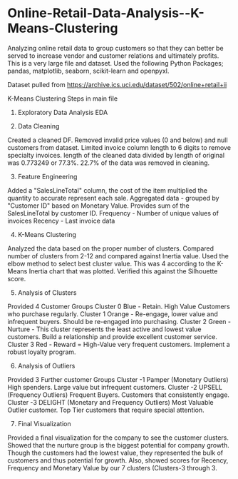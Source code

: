 # Online-Retail-Data-Analysis--K-Means-Clustering
Analyzing online retail data to group customers so that they can better be served to increase vendor and customer relations and ultimately profits. This is a very large file and dataset. Used the following Python Packages; pandas, matplotlib, seaborn, scikit-learn and openpyxl.

Dataset pulled from https://archive.ics.uci.edu/dataset/502/online+retail+ii

K-Means Clustering Steps in main file

1. Exploratory Data Analysis EDA
   
2. Data Cleaning

Created a cleaned DF. Removed invalid price values (0 and below) and null customers from dataset. Limited invoice column length to 6 digits to remove specialty invoices. 
length of the cleaned data divided by length of original was 0.773249 or 77.3%. 22.7% of the data was removed in cleaning.

3. Feature Engineering

  Added a "SalesLineTotal" column, the cost of the item multiplied the quantity to accurate represent each sale.
  Aggregated data - grouped by "Customer ID" based on
Monetary Value. Provides sum of the SalesLineTotal by customer ID.
Frequency - Number of unique values of invoices
Recency - Last invoice data
   
4. K-Means Clustering

Analyzed the data based on the proper number of clusters. Compared number of clusters from 2-12 and compared against Inertia value. Used the elbow method to select best cluster value. This was 4 according to the K-Means Inertia chart that was plotted. Verified this against the Silhouette score.

5. Analysis of Clusters

Provided 4 Customer Groups
   Cluster 0 Blue - Retain. High Value Customers who purchase regularly.
   Cluster 1 Orange - Re-engage, lower value and infrequent buyers. Should be re-engaged into purchasing.
   Cluster 2 Green - Nurture - This cluster represents the least active and lowest value customers. Build a relationship and provide excellent customer service.
   Cluster 3 Red - Reward = High-Value very frequent customers. Implement a robust loyalty program.

6. Analysis of Outliers

Provided 3 Further customer Groups
   Cluster -1 Pamper (Monetary Outliers) High spenders. Large value but infrequent customers. 
   Cluster -2 UPSELL (Frequency Outliers) Frequent Buyers. Customers that consistently engage.
   Cluster -3 DELIGHT (Monetary and Frequency Outliers) Most Valuable Outlier customer. Top Tier customers that require special attention.

7. Final Visualization

Provided a final visualization for the company to see the customer clusters. Showed that the nurture group is the biggest potential for company growth. Though the customers had the lowest value, they represented the bulk of customers and thus potential for growth. Also, showed scores for Recency, Frequency and Monetary Value by our 7 clusters (Clusters-3 through 3.
